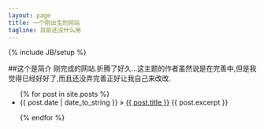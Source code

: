 ```yaml
---
layout: page
title: 一个刚出生的网站
tagline: 目前还没什么用
---
```

{% include JB/setup %}

##这个是简介
    刚完成的网站.折腾了好久...这主题的作者虽然说是在完善中,但是我觉得已经好好了,而且还没弄完善正好让我自己来改改.

<ul class="posts">
  {% for post in site.posts %}
    <li><span>{{ post.date | date_to_string }}</span> &raquo; <a href="{{ BASE_PATH }}{{ post.url }}">{{ post.title }}</a>
          <span>{{ post.excerpt }}</span>
    </li>

  {% endfor %}
</ul>




